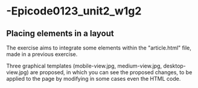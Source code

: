 # -Epicode0123_unit2_w1g2
<h2>Placing elements in a layout</h2>
<p>The exercise aims to integrate some elements within the "article.html" file, made in a previous exercise.  </p>
<p>Three graphical templates (mobile-view.jpg, medium-view.jpg, desktop-view.jpg) are proposed, in which you can see the proposed changes, to be applied to the page by modifying in some cases even the HTML code.  </p>
